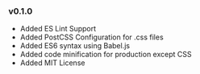 ### v0.1.0
  * Added ES Lint Support
  * Added PostCSS Configuration for .css files
  * Added ES6 syntax using Babel.js
  * Added code minification for production except CSS
  * Added MIT License